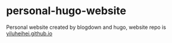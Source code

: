 # personal-hugo-website
Personal website created by blogdown and hugo, website repo is [yiluheihei.github.io](https://github.com/yiluheihei/yiluheihei.github.io)
